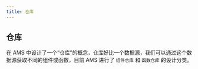 ```yaml
---
title: 仓库
---
```


## 仓库

在 AMS 中设计了一个“仓库”的概念，仓库好比一个数据源，我们可以通过这个数据源获取不同的组件或函数，目前 AMS 进行了 `组件仓库` 和 `函数仓库` 的设计分类。
